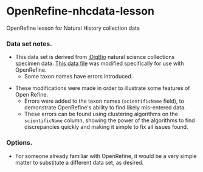 # OpenRefine-nhcdata-lesson
OpenRefine lesson for Natural History collection data

### Data set notes.
* This data set is derived from [iDigBio](http://portal.idigbio.org/) natural science collections specimen data. [This data file](https://figshare.com/s/6fe692e2883347b4c15f) was  modified specifically for use with OpenRefine.
    * Some taxon names have errors introduced.
<!--* One of the Globally Unique Identifiers (in the form of UUIDs) is changed to introduce looking for duplicates in this field.-->
* These modifications were made in order to illustrate some features of Open Refine.
    - Errors were added to the taxon names (`scientificName` field), to demonstrate OpenRefine's ability to find likely mis-entered data.
    - These errors can be found using clustering algorithms on the `scientificName` column, showing the power of the algorithms to find discrepancies quickly and making it simple to fix all issues found.
    
### Options.
* For someone already familiar with OpenRefine, it would be a very simple matter to substitute a different data set, as desired.

